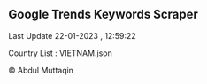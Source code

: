 

## Google Trends Keywords Scraper 
 
Last Update 22-01-2023 , 12:59:22

Country List :
VIETNAM.json



© Abdul Muttaqin 
